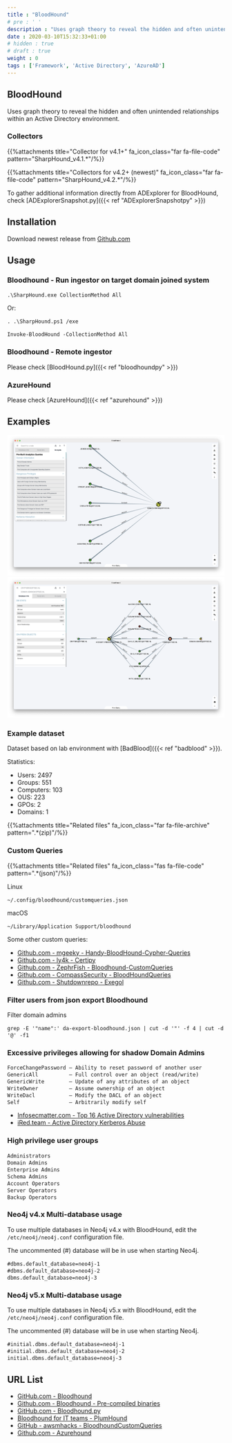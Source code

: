 ```yaml
---
title : "BloodHound"
# pre : ' '
description : "Uses graph theory to reveal the hidden and often unintended relationships within an Active Directory environment."
date : 2020-03-10T15:32:33+01:00
# hidden : true
# draft : true
weight : 0
tags : ['Framework', 'Active Directory', 'AzureAD']
---
```


## BloodHound

Uses graph theory to reveal the hidden and often unintended relationships within an Active Directory environment.

### Collectors

{{%attachments title="Collector for v4.1+" fa_icon_class="far fa-file-code" pattern="SharpHound_v4.1.*"/%}}

{{%attachments title="Collectors for v4.2+ (newest)" fa_icon_class="far fa-file-code" pattern="SharpHound_v4.2.*"/%}}

To gather additional information directly from ADExplorer for BloodHound, check [ADExplorerSnapshot.py]({{< ref "ADExplorerSnapshotpy" >}})

## Installation

Download newest release from [Github.com](https://github.com/BloodHoundAD/BloodHound/releases)

## Usage

### Bloodhound - Run ingestor on target domain joined system

```plain
.\SharpHound.exe CollectionMethod All
```

Or:

```plain
. .\SharpHound.ps1 /exe
```

```plain
Invoke-BloodHound -CollectionMethod All
```

### Bloodhound - Remote ingestor

Please check [BloodHound.py]({{< ref "bloodhoundpy" >}})

### AzureHound

Please check [AzureHound]({{< ref "azurehound" >}})

## Examples

![Example](images/example1.png)
![Example](images/example2.png)

### Example dataset

Dataset based on lab environment with [BadBlood]({{< ref "badblood" >}}).

Statistics:

* Users: 2497
* Groups: 551
* Computers: 103
* OUS: 223
* GPOs: 2
* Domains: 1

{{%attachments title="Related files" fa_icon_class="far fa-file-archive" pattern=".*(zip)"/%}}

### Custom Queries

{{%attachments title="Related files" fa_icon_class="fas fa-file-code" pattern=".*(json)"/%}}

Linux

```plain
~/.config/bloodhound/customqueries.json
```

macOS

```plain
~/Library/Application Support/bloodhound
```

Some other custom queries:

* [Github.com - mgeeky - Handy-BloodHound-Cypher-Queries](https://github.com/mgeeky/Penetration-Testing-Tools/blob/master/red-teaming/bloodhound/Handy-BloodHound-Cypher-Queries.md)
* [Github.com - ly4k - Certipy](https://raw.githubusercontent.com/ly4k/Certipy/main/customqueries.json)
* [Github.com - ZephrFish - Bloodhound-CustomQueries](https://raw.githubusercontent.com/ZephrFish/Bloodhound-CustomQueries/main/customqueries.json)
* [Github.com - CompassSecurity - BloodHoundQueries](https://raw.githubusercontent.com/CompassSecurity/BloodHoundQueries/master/customqueries.json)
* [Github.com - Shutdownrepo - Exegol](https://raw.githubusercontent.com/ShutdownRepo/Exegol/master/sources/bloodhound/customqueries.json)

### Filter users from json export Bloodhound

Filter domain admins

```plain
grep -E '"name":' da-export-bloodhound.json | cut -d '"' -f 4 | cut -d '@' -f1
```

### Excessive privileges allowing for shadow Domain Admins

```plain
ForceChangePassword – Ability to reset password of another user
GenericAll          – Full control over an object (read/write)
GenericWrite        – Update of any attributes of an object
WriteOwner          – Assume ownership of an object
WriteDacl           – Modify the DACL of an object
Self                – Arbitrarily modify self
```

* [Infosecmatter.com - Top 16 Active Directory vulnerabilities](https://www.infosecmatter.com/top-16-active-directory-vulnerabilities/#5-excessive-privileges-allowing-for-shadow-domain-admins)
* [iRed.team - Active Directory Kerberos Abuse](https://ired.team/offensive-security-experiments/active-directory-kerberos-abuse/abusing-active-directory-acls-aces)

### High privilege user groups

```plain
Administrators
Domain Admins
Enterprise Admins
Schema Admins
Account Operators
Server Operators
Backup Operators
```

### Neo4j v4.x Multi-database usage

To use multiple databases in Neo4j v4.x with BloodHound, edit the `/etc/neo4j/neo4j.conf` configuration file.

The uncommented (#) database will be in use when starting Neo4j.

```plain
#dbms.default_database=neo4j-1
#dbms.default_database=neo4j-2
dbms.default_database=neo4j-3
```

### Neo4j v5.x Multi-database usage

To use multiple databases in Neo4j v5.x with BloodHound, edit the `/etc/neo4j/neo4j.conf` configuration file.

The uncommented (#) database will be in use when starting Neo4j.

```plain
#initial.dbms.default_database=neo4j-1
#initial.dbms.default_database=neo4j-2
initial.dbms.default_database=neo4j-3
```

## URL List

* [GitHub.com - Bloodhound](https://github.com/BloodHoundAD/BloodHound/)
* [Github.com - Bloodhound - Pre-compiled binaries](https://github.com/BloodHoundAD/BloodHound/releases)
* [GitHub.com - Bloodhound.py](https://github.com/fox-it/BloodHound.py)
* [Bloodhound for IT teams - PlumHound](https://github.com/PlumHound/PlumHound)
* [GitHub - awsmhacks - BloodhoundCustomQueries](https://github.com/awsmhacks/awsmBloodhoundCustomQueries)
* [Github.com - Azurehound](https://bloodhound.readthedocs.io/en/latest/data-collection/azurehound.html)

